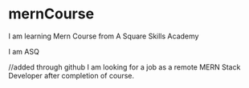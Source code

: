 # mernCourse
I am learning Mern Course from A Square Skills Academy

I am ASQ

//added through github
I am looking for a job as a remote MERN Stack Developer after completion of course.
